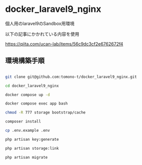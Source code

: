 # docker_laravel9_nginx
個人用のlaravel9のSandbox用環境

以下の記事にかかれている内容を使用

https://qiita.com/ucan-lab/items/56c9dc3cf2e6762672f4

## 環境構築手順

```sh

git clone git@github.com:tomono-t/docker_laravel9_nginx.git

cd docker_laravel9_nginx

docker compose up -d

docker compose exec app bash

```

```sh
chmod -R 777 storage bootstrap/cache

composer install

cp .env.example .env

php artisan key:generate

php artisan storage:link

php artisan migrate

```
